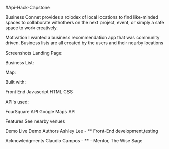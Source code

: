 #Api-Hack-Capstone

Business Connet provides a rolodex of local locations to find like-minded spaces to collaborate withothers
on the next project, event, or simply a safe space to work creatively.

Motivation
I wanted a business recommendation app that was community driven. Business lists are all created by the users and their nearby locations



Screenshots
Landing Page:


Business List:



Map:



Built with:

Front End
Javascript
HTML
CSS

API's used:

FourSquare API
Google Maps API

Features
See nearby venues

Demo
Live Demo
Authors
Ashley Lee - ** Front-End development,testing

Acknowledgments
Claudio Campos - ** - Mentor, The Wise Sage